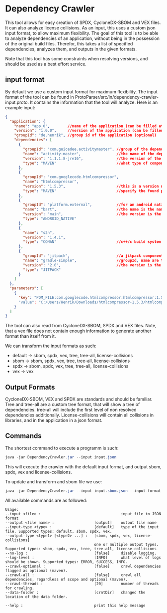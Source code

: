 # Dependency Crawler

This tool allows for easy creation of SPDX, CycloneDX-SBOM and VEX files. It can also analyze license collisions.
As an input, this uses a custom json input format, to allow maximum flexibility. 
The goal of this tool is to be able to analyze dependencies of an application, without being in the possession of the original build files.
Therefor, this takes a list of specified dependencies, analyzes them, and outputs in the given formats.

Note that this tool has some constraints when resolving versions, and should be used as a best effort service. 

## input format

By default we use a custom input format for maximum flexibility. The input format of the tool can be found in ProtoParser/src/in/dependency-crawler-input.proto.
It contains the information that the tool will analyze.
Here is an example input:

```json lines
{
  "application": {
    "name": "app_0",        //name of the application (can be filled at will but not null)
    "version": "1.0.0",     //version of the application (can be filled at will but not null)
    "groupId": "de.henrik", //group id of the application (optional)
    "dependencies": [
      {
        "groupId": "com.guicedee.activitymaster", //group of the dependency (optional)
        "name": "activity-master",                //the name of the dependency (not null)
        "version": "1.1.1.8-jre16",               //the version of the dependency (not null)
        "type": "MAVEN"                           //what type of component this is, where it can be found (MAVEN -> maven central repository)
      },
      {
        "groupId": "com.googlecode.htmlcompressor",
        "name": "htmlcompressor",                 
        "version": "1.5.3",                       //this is a version not found in the maven repo. however, we can find it only. we can
        "type": "MAVEN"                           //specify the found pom file in "parameters".
      },
      {
        "groupId": "platform.external",           //for an android native dependency groupId is the path in the android repository,
        "name": "bart",                           //the name is the name of the repository
        "version": "main",                        //the version is the tag, e.g. "main"
        "type": "ANDROID_NATIVE"                  
      },
      {
        "name": "s2n",
        "version": "1.4.1",
        "type": "CONAN"                           //c++/c build system
      },
      {
        "groupId": "jitpack",                     //a jitpack component is basicly a git repository release added to the code as library
        "name": "gradle-simple",                  //groupId, name are the same to ANDROID_NATIVE
        "version": "2.0",                         //the version is the release tag
        "type": "JITPACK"                         
      }
    ]
  },
  "parameters": [
    {
      "key": "POM_FILE:com.googlecode.htmlcompressor:htmlcompressor:1.5.3", //a custom pom file. Syntax: "POM_FILE:{groupId}:{name}:{version}"
      "value": "C:/Users/Henrik/Downloads/htmlcompressor-1.5.3/htmlcompressor-1.5.3/pom.xml"
    }
  ]
}
```

The tool can also read from CycloneDX-SBOM, SPDX and VEX files. Note, that a vex file does not contain enough information to generate another format than itself from it.

We can transform the input formats as such:
- default -> sbom, spdx, vex, tree, tree-all, license-collisions
- sbom -> sbom, spdx, vex, tree, tree-all, license-collisions
- spdx -> sbom, spdx, vex, tree, tree-all, license-collisions
- vex -> vex

## Output Formats

CycloneDX-SBOM, VEX and SPDX are standards and should be familiar.
Tree and tree-all are a custom tree format, that will show a tree of dependencies. tree-all will include the first level of non resolved dependencies additionally.
License-collisions will contain all collisions in libraries, and in the application in a json format.

## Commands

The shortest command to execute a programm is such:
```powershell
java -jar DependencyCrawler.jar --input input.json
```
This will execute the crawler with the default input format, and output sbom, spdx, vex and license-collisions. 

To update and transform and sbom file we use:
```powershell
java -jar DependencyCrawler.jar --input input.sbom.json --input-format sbom --output updated_sbom --output-format sbom spdx
```

All available commands are as followed:
```text
Usage:
--input <file> :                                    input file in JSON format
--output <file name> :                  [output]    output file name
--input-type <type> :                   [default]   type of the input file. Supported types: default, sbom, spdx, vex.
--output-type <type1> [<type2> ...] :   [sbom, spdx, vex, license-collisions]
                                        one or multiple output types. Supported types: sbom, spdx, vex, tree, tree-all, license-collisions
--no-log :                              [false]     disable logging.
--log-level :                           [INFO]      what level of logs should be shown. Supported types: ERROR, SUCCESS, INFO.
--crawl-optional :                      [false]     crawl dependencies flagged as optional (maven).
--crawl-all :                           [false]     crawl all dependencies, regardless of scope and optional (maven).
--crawl-threads :                       [20]        number of threads for crawling. 
--data-folder :                         [crntDir]   changed the location of the data folder.

--help :                                print this help message
```